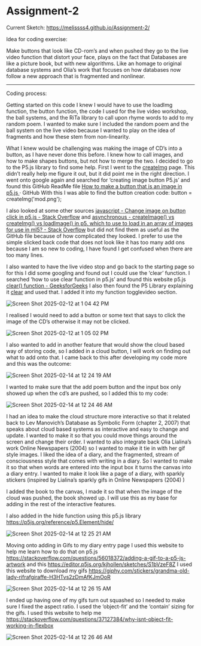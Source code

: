 # Assignment-2

Current Sketch: [https://melissss4.github.io/Assignment-2/ ](https://melissss4.github.io/Assignment-2/) 


Idea for coding exercise:

Make buttons that look like CD-rom’s and when pushed they go to the live video function that distort your face, plays on the fact that Databases are like a picture book, but with new algorithms. Like an homage to original database systems and Olia’s work that focuses on how databases now follow a new approach that is fragmented and nonlinear. 


__________________


Coding process:


Getting started on this code I knew I would have to use the loadImg function, the button function, the code I used for the live video workshop, the ball systems, and the RiTa library to call upon rhyme words to add to my random poem. I wanted to make sure I included the random poem and the ball system on the live video because I wanted to play on the idea of fragments and how these stem from non-linearity. 

What I knew would be challenging was making the image of CD’s into a button, as I have never done this before. I knew how to call images, and how to make shapes buttons, but not how to merge the two. I decided to go to the P5.js library to find some help. First I went to the [createImg](https://p5js.org/reference/p5/createImg/) page. 
This didn’t really help me figure it out, but it did  point me in the right direction. I went onto google again and searched for ‘creating image button P5.js’ and found this GitHub ReadMe file [How to make a button that is an image in p5.js ](https://gist.github.com/lizzybrooks/54045563e4e8321718cc40297db999f9)· GitHub 
With this I was able to find the button creation code: button = createImg('mod.png'); 

I also looked at some other sources [javascript - Change image on button click in p5.js - Stack Overflow](https://stackoverflow.com/questions/58678735/change-image-on-button-click-in-p5-js) and [asynchronous - createImage() vs createImg() vs loadImage() in p5. which to use to load in an array of images for use in ml5? - Stack Overflow](https://stackoverflow.com/questions/54032098/createimage-vs-createimg-vs-loadimage-in-p5-which-to-use-to-load-in-an-ar)  but did not find them as useful as the GitHub file because of how complicated they looked. I prefer to use the simple slicked back code that does not look like it has too many add ons because I am so new to coding, I have found I get confused when there are too many lines.

I also wanted to have the live video stop and go back to the starting page so for this I did some googling and found out I could use the ‘clear’ function. I searched ‘how to use clear function in p5.js’ and found this website p5.js [clear() function - GeeksforGeeks](https://www.geeksforgeeks.org/p5-js-clear-function/) I also then found the P5 Library explaining it [clear](https://p5js.org/reference/p5/clear/) and used that. I added it into my function togglevideo section. 

![Screen Shot 2025-02-12 at 1 04 42 PM](https://github.com/user-attachments/assets/abfd2253-454b-4aaf-a69a-0e6dd5515b54)



I realised I would need to add a button or some text that says to click the image of the CD’s otherwise it may not be clicked. 

![Screen Shot 2025-02-12 at 1 05 02 PM](https://github.com/user-attachments/assets/1c697935-0288-40bc-8932-94106a138afd)



I also wanted to add in another feature that would show the cloud based way of storing code, so I added in a cloud button, I will work on finding out what to add onto that. 
I came back to this after developing my code more and this was the outcome:


![Screen Shot 2025-02-14 at 12 24 19 AM](https://github.com/user-attachments/assets/17693845-702c-4f21-901d-46e79930286d)


I wanted to make sure that the add poem button and the input box only showed up when the cd’s are pushed, so I added this to my code:


![Screen Shot 2025-02-14 at 12 24 46 AM](https://github.com/user-attachments/assets/ff54ec94-ecb2-4e39-b6d7-d35eba65df1e)


 I had an idea to make the cloud structure more interactive so that it related back to Lev Manovich’s Database as Symbolic Form (chapter 2, 2007) that speaks about cloud based systems as interactive and easy to change and update. I wanted to make it so that you could move things around the screen and change their order. I wanted to also integrate back Olia Lialina’s work Online Newspapers (2004) so I wanted to make it tie in with her gif style images. I liked the idea of a diary, and the fragmented, stream of consciousness style that comes with writing in a diary. So I wanted to make it so that when words are entered into the input box it turns the canvas into a diary entry. I wanted to make it look like a page of a diary, with sparkly stickers (inspired by Lialina’s sparkly gifs in Online Newspapers (2004) )

I added the book to the canvas, I made it so that when the image of the cloud was pushed, the book showed up. I will use this as my base for adding in the rest of the interactive features. 

I also added in the hide function using this p5.js library https://p5js.org/reference/p5.Element/hide/

![Screen Shot 2025-02-14 at 12 25 21 AM](https://github.com/user-attachments/assets/920a4d94-f34b-4847-b9cd-f61686303958)


Moving onto adding in Gifs to my diary entry page I used this website to help me learn how to do that on p5.js https://stackoverflow.com/questions/56018372/adding-a-gif-to-a-p5-js-artwork and this https://editor.p5js.org/kjhollen/sketches/S1bVzeF8Z I used this website to download my gifs https://giphy.com/stickers/grandma-old-lady-rifrafgiraffe-H3HTvs2zDmAfKJmOoR


![Screen Shot 2025-02-14 at 12 26 15 AM](https://github.com/user-attachments/assets/73fc10a2-1394-4d51-bb3f-51b96f7146cd)


I ended up having one of my gifs turn out squashed so I needed to make sure I fixed the aspect ratio. I used the ‘object-fit’ and the ‘contain’ sizing for the gifs. I used this website to help me https://stackoverflow.com/questions/37127384/why-isnt-object-fit-working-in-flexbox

![Screen Shot 2025-02-14 at 12 26 46 AM](https://github.com/user-attachments/assets/aa64e0d0-82f4-4498-99aa-502660ddd6b2)




